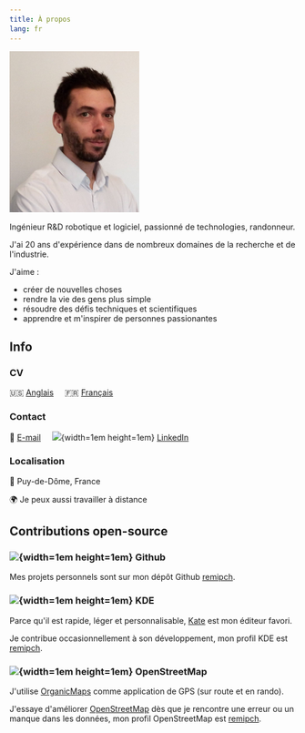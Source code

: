 ```yaml
---
title: À propos
lang: fr
---
```


![](images/Remi-PEUCHOT.jpg)

Ingénieur R&D robotique et logiciel, passionné de technologies, randonneur.

J'ai 20 ans d'expérience dans de nombreux domaines de la recherche et de l'industrie.

J'aime :

* créer de nouvelles choses
* rendre la vie des gens plus simple
* résoudre des défis techniques et scientifiques
* apprendre et m'inspirer de personnes passionantes

## Info

### CV

🇺🇸 [Anglais](Remi-PEUCHOT-en.pdf) &nbsp; &nbsp;
🇫🇷 [Français](Remi-PEUCHOT-fr.pdf)

### Contact

📧  [E-mail](mailto:remipch@proton.me) &nbsp; &nbsp;
![](images/linkedin.ico){width=1em height=1em}  [LinkedIn](https://www.linkedin.com/in/peuchotremi)

### Localisation

📍 Puy-de-Dôme, France

🌍 Je peux aussi travailler à distance

## Contributions open-source

### ![](images/github.ico){width=1em height=1em} Github

Mes projets personnels sont sur mon dépôt Github [remipch](https://github.com/remipch).

### ![](images/kde.ico){width=1em height=1em} KDE

Parce qu'il est rapide, léger et personnalisable, [Kate](https://kate-editor.org/) est mon éditeur favori.

Je contribue occasionnellement à son développement, mon profil KDE est [remipch](https://invent.kde.org/remipch).

### ![](images/openstreetmap.ico){width=1em height=1em} OpenStreetMap

J'utilise [OrganicMaps](https://organicmaps.app/) comme application de GPS (sur route et en rando).

J'essaye d'améliorer [OpenStreetMap](https://www.openstreetmap.org/) dès que je rencontre une erreur ou un manque dans les données,
mon profil OpenStreetMap est [remipch](https://www.openstreetmap.org/user/remipch).
